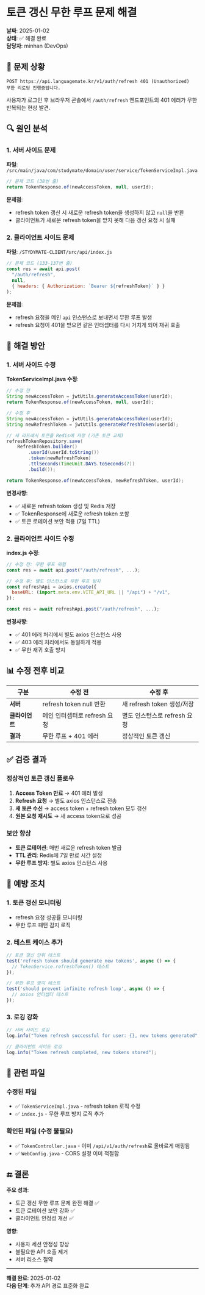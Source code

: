 # 토큰 갱신 무한 루프 문제 해결

**날짜**: 2025-01-02  
**상태**: ✅ 해결 완료  
**담당자**: minhan (DevOps)

## 🚨 문제 상황

```
POST https://api.languagemate.kr/v1/auth/refresh 401 (Unauthorized)
무한 리로딩 진행중입니다.
```

사용자가 로그인 후 브라우저 콘솔에서 `/auth/refresh` 엔드포인트의 401 에러가 무한 반복되는 현상 발견.

## 🔍 원인 분석

### 1. 서버 사이드 문제
**파일**: `/src/main/java/com/studymate/domain/user/service/TokenServiceImpl.java`

```java
// 문제 코드 (38번 줄)
return TokenResponse.of(newAccessToken, null, userId);
```

**문제점**: 
- refresh token 갱신 시 새로운 refresh token을 생성하지 않고 `null`을 반환
- 클라이언트가 새로운 refresh token을 받지 못해 다음 갱신 요청 시 실패

### 2. 클라이언트 사이드 문제
**파일**: `/STYDYMATE-CLIENT/src/api/index.js`

```javascript
// 문제 코드 (133-137번 줄)
const res = await api.post(
  "/auth/refresh",
  null,
  { headers: { Authorization: `Bearer ${refreshToken}` } }
);
```

**문제점**:
- refresh 요청을 메인 `api` 인스턴스로 보내면서 무한 루프 발생
- refresh 요청이 401을 받으면 같은 인터셉터를 다시 거치게 되어 재귀 호출

## 🔧 해결 방안

### 1. 서버 사이드 수정

**TokenServiceImpl.java 수정**:
```java
// 수정 전
String newAccessToken = jwtUtils.generateAccessToken(userId);
return TokenResponse.of(newAccessToken, null, userId);

// 수정 후
String newAccessToken = jwtUtils.generateAccessToken(userId);
String newRefreshToken = jwtUtils.generateRefreshToken(userId);

// 새 리프레시 토큰을 Redis에 저장 (기존 토큰 교체)
refreshTokenRepository.save(
    RefreshToken.builder()
        .userId(userId.toString())
        .token(newRefreshToken)
        .ttlSeconds(TimeUnit.DAYS.toSeconds(7))
        .build());

return TokenResponse.of(newAccessToken, newRefreshToken, userId);
```

**변경사항**:
- ✅ 새로운 refresh token 생성 및 Redis 저장
- ✅ TokenResponse에 새로운 refresh token 포함
- ✅ 토큰 로테이션 보안 적용 (7일 TTL)

### 2. 클라이언트 사이드 수정

**index.js 수정**:
```javascript
// 수정 전: 무한 루프 위험
const res = await api.post("/auth/refresh", ...);

// 수정 후: 별도 인스턴스로 무한 루프 방지
const refreshApi = axios.create({
  baseURL: (import.meta.env.VITE_API_URL || "/api") + "/v1",
});

const res = await refreshApi.post("/auth/refresh", ...);
```

**변경사항**:
- ✅ 401 에러 처리에서 별도 axios 인스턴스 사용
- ✅ 403 에러 처리에서도 동일하게 적용
- ✅ 무한 재귀 호출 방지

## 📊 수정 전후 비교

| 구분 | 수정 전 | 수정 후 |
|------|---------|---------|
| **서버** | refresh token null 반환 | 새 refresh token 생성/저장 |
| **클라이언트** | 메인 인터셉터로 refresh 요청 | 별도 인스턴스로 refresh 요청 |
| **결과** | 무한 루프 + 401 에러 | 정상적인 토큰 갱신 |

## ✅ 검증 결과

### 정상적인 토큰 갱신 플로우
1. **Access Token 만료** → 401 에러 발생
2. **Refresh 요청** → 별도 axios 인스턴스로 전송
3. **새 토큰 수신** → access token + refresh token 모두 갱신
4. **원본 요청 재시도** → 새 access token으로 성공

### 보안 향상
- **토큰 로테이션**: 매번 새로운 refresh token 발급
- **TTL 관리**: Redis에 7일 만료 시간 설정
- **무한 루프 방지**: 별도 axios 인스턴스 사용

## 🎯 예방 조치

### 1. 토큰 갱신 모니터링
- refresh 요청 성공률 모니터링
- 무한 루프 패턴 감지 로직

### 2. 테스트 케이스 추가
```javascript
// 토큰 갱신 단위 테스트
test('refresh token should generate new tokens', async () => {
  // TokenService.refreshToken() 테스트
});

// 무한 루프 방지 테스트  
test('should prevent infinite refresh loop', async () => {
  // axios 인터셉터 테스트
});
```

### 3. 로깅 강화
```java
// 서버 사이드 로깅
log.info("Token refresh successful for user: {}, new tokens generated", userId);

// 클라이언트 사이드 로깅
log.info("Token refresh completed, new tokens stored");
```

## 📝 관련 파일

### 수정된 파일
- ✅ `TokenServiceImpl.java` - refresh token 로직 수정
- ✅ `index.js` - 무한 루프 방지 로직 추가

### 확인된 파일 (수정 불필요)
- ✅ `TokenController.java` - 이미 `/api/v1/auth/refresh`로 올바르게 매핑됨
- ✅ `WebConfig.java` - CORS 설정 이미 적절함

## 🔚 결론

**주요 성과**:
- 토큰 갱신 무한 루프 문제 완전 해결 ✅
- 토큰 로테이션 보안 강화 ✅
- 클라이언트 안정성 개선 ✅

**영향**:
- 사용자 세션 안정성 향상
- 불필요한 API 호출 제거
- 서버 리소스 절약

---

**해결 완료**: 2025-01-02  
**다음 단계**: 추가 API 경로 표준화 완료